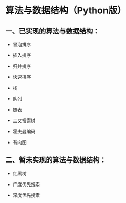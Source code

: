 # 算法与数据结构（Python版）

## 一、已实现的算法与数据结构：

- 冒泡排序

- 插入排序

- 归并排序

- 快速排序

- 栈

- 队列

- 链表

- 二叉搜索树

- 霍夫曼编码

- 有向图

## 二、暂未实现的算法与数据结构：

- 红黑树

- 广度优先搜索

- 深度优先搜索